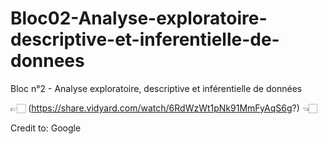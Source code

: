 # Bloc02-Analyse-exploratoire-descriptive-et-inferentielle-de-donnees
Bloc n°2 - Analyse exploratoire, descriptive et inférentielle de   données

👉🏻 (https://share.vidyard.com/watch/6RdWzWt1pNk91MmFyAqS6g?) 👈🏻

Credit to: Google

